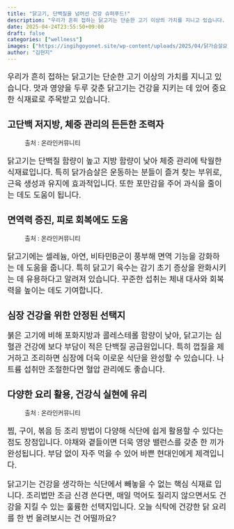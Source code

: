 ```yaml
---
title: "닭고기, 단백질을 넘어선 건강 슈퍼푸드!"
description: "우리가 흔히 접하는 닭고기는 단순한 고기 이상의 가치를 지니고 있습니다. 맛과 영양을 두루 갖춘 닭고기는 건강을 지키는 데 있어 중요한 식재료로 주목받고 있습니다."
date: 2025-04-24T23:55:50+09:00
draft: false
categories: ["wellness"]
images: ["https://ingihgoyonet.site/wp-content/uploads/2025/04/닭가슴살요리-1024x683.png", "https://ingihgoyonet.site/wp-content/uploads/2025/04/찜닭요리-1024x683.png", "https://ingihgoyonet.site/wp-content/uploads/2025/04/닭고기-1024x683.jpg"]
author: "김현지"
---
```


<p style="font-size:18px">우리가 흔히 접하는 닭고기는 단순한 고기 이상의 가치를 지니고 있습니다. 맛과 영양을 두루 갖춘 닭고기는 건강을 지키는 데 있어 중요한 식재료로 주목받고 있습니다.</p> <h2 >고단백 저지방, 체중 관리의 든든한 조력자</h2> <figure ><img src="https://ingihgoyonet.site/wp-content/uploads/2025/04/닭가슴살요리-1024x683.png" alt="" style="aspect-ratio:16/9;object-fit:cover"/><figcaption >출처 : 온라인커뮤니티</figcaption></figure> <p style="font-size:18px">닭고기는 단백질 함량이 높고 지방 함량이 낮아 체중 관리에 탁월한 식재료입니다. 특히 닭가슴살은 운동하는 분들이 즐겨 찾는 부위로, 근육 생성과 유지에 효과적입니다. 또한 포만감을 주어 과식을 줄이는 데도 도움이 됩니다.</p> <h2 >면역력 증진, 피로 회복에도 도움</h2> <figure ><img src="https://ingihgoyonet.site/wp-content/uploads/2025/04/찜닭요리-1024x683.png" alt="" style="aspect-ratio:16/9;object-fit:cover"/><figcaption >출처 : 온라인커뮤니티</figcaption></figure> <p style="font-size:18px">닭고기에는 셀레늄, 아연, 비타민B군이 풍부해 면역 기능을 강화하는 데 도움을 줍니다. 특히 닭고기 육수는 감기 초기 증상을 완화시키는 데 유용하다고 알려져 있습니다. 꾸준한 섭취는 체내 대사와 회복력을 높이는 데도 기여합니다.</p> <h2 >심장 건강을 위한 안정된 선택지</h2> <p style="font-size:18px">붉은 고기에 비해 포화지방과 콜레스테롤 함량이 낮아, 닭고기는 심혈관 건강에 보다 부담이 적은 단백질 공급원입니다. 특히 껍질을 제거하고 조리하면 심장에 더욱 이로운 식단을 완성할 수 있습니다. 나트륨 섭취만 조절한다면 혈압 관리에도 좋습니다.</p> <h2 >다양한 요리 활용, 건강식 실현에 유리</h2> <figure ><img src="https://ingihgoyonet.site/wp-content/uploads/2025/04/닭고기-1024x683.jpg" alt="" style="aspect-ratio:16/9;object-fit:cover"/><figcaption >출처 : 온라인커뮤니티</figcaption></figure> <p style="font-size:18px">찜, 구이, 볶음 등 조리 방법이 다양해 식단에 쉽게 활용할 수 있다는 점도 장점입니다. 야채와 곁들이면 더욱 영양 밸런스를 갖춘 한 끼가 완성됩니다. 부담 없이 자주 먹을 수 있어 바쁜 현대인에게 제격입니다.</p> <p style="font-size:18px">닭고기는 건강을 생각하는 식단에서 빼놓을 수 없는 핵심 식재료 입니다. 조리법만 조금 신경 쓴다면, 매일 먹어도 질리지 않으면서도 건강을 지킬 수 있는 훌륭한 선택지입니다. 오늘 식탁에 건강한 닭 요리를 한 번 올려보시는 건 어떨까요?</p>